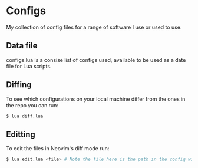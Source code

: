 # Configs
My collection of config files for a range of software I use or used to use.

## Data file
configs.lua is a consise list of configs used, available to be used as a date file for Lua scripts.

## Diffing
To see which configurations on your local machine differ from the ones in the repo you can run:
```sh
$ lua diff.lua
```

## Editting
To edit the files in Neovim's diff mode run:
```sh
$ lua edit.lua <file> # Note the file here is the path in the config without configs/
```
